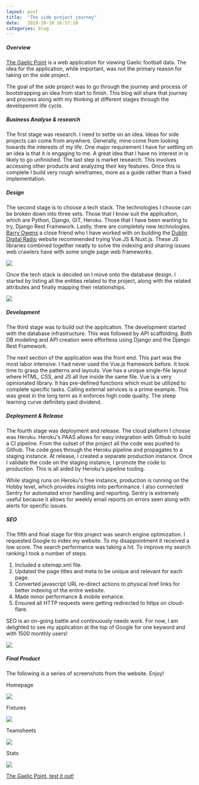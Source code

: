 ```yaml
---
layout: post
title:  "The side project journey"
date:   2018-10-10 16:57:10
categories: blog
---
```


##### Overview

 [The Gaelic Point](https://www.thegaelicpoint.ie) is a web application for viewing Gaelic football data. The idea for the application, while important, was not the primary reason for taking on the side project. 

The goal of the side project was to go through the journey and process of bootstrapping an idea from start to finish. This blog will share that journey and process along with my thinking at different stages through the developemnt life cycle.
 
##### Business Analyse & research 

The first stage was research. I need to settle on an idea. Ideas for side projects can come from anywhere. Generally, mine come from looking towards the interests of my life. One major requirement I have for settling on an idea is that it is engaging to me. A great idea that I have no interest in is likely to go unfinished. The last step is market research. This involves accessing other products and analyzing their key features. Once this is complete I build very rough wireframes, more as a guide rather than a fixed implementation. 

##### Design

The second stage is to choose a tech stack. The technologies I choose can be broken down into three sets. Those that I know suit the application, which are Python, Django, GIT, Heroku. Those that I have been wanting to try, Django Rest Framework. Lastly, there are completely new technologies.  [Barry Owens](http://www.barryowens.net/) a close friend who I have worked with on building the [Dublin Digital Radio](https://listen.dublindigitalradio.com/)  website recommended trying Vue.JS & Nuxt.js. These JS libraries combined together neatly to solve the indexing and sharing issues web crawlers have with some single page web frameworks.

<div class="honeycombpic-short">
<img src="https://github.com/bawn92/bawn92.github.io/blob/master/assets/img/system-arch.png?raw=true"/>
</div>


Once the tech stack is decided on I move onto the database design. I started by listing all the entities related to the project, along with the related attributes and finally mapping their relationships. 


<div class="honeycombpic-long">
<img src="https://github.com/bawn92/bawn92.github.io/blob/master/assets/img/database-design.png?raw=true"/>
</div>


##### Development

The third stage was to build out the application. The development started with the database infrastructure. This was followed by API scaffolding. Both DB modeling and API creation were effortless using Django and the Django Rest Framework. 

The next section of the application was the front end. This part was the most labor intensive. I had never used the Vue.js framework before. It took time to grasp the patterns and layouts. Vue has a unique single-file layout where HTML, CSS, and JS all live inside the same file. Vue is a very opinionated library. It has pre-defined functions which must be utilized to complete specific tasks. Calling external services is a prime example. This was great in the long term as it enforces high code quality. The steep learning curve definitely paid dividend.


##### Deployment & Release

The fourth stage was deployment and release. The cloud platform I chosse was Heroku. Heroku's PAAS allows for easy integration with Github to build a CI pipeline. From the outset of the project all the code was pushed to Github. The code goes through the Heroku pipeline and propagates to a staging instance. At release, I created a separate production instance. Once I validate the code on the staging instance, I promote the code to production. This is all aided by Heroku's pipeline tooling. 

While staging runs on Heroku's free instance, production is running on the Hobby level, which provides insights into performance. I also connected Sentry for automated error handling and reporting. Sentry is extremely useful because it allows for weekly email reports on errors seen along with alerts for specific issues.

##### SEO

The fifth and final stage for this project was search engine optimization. I requested Google to index my website. To my disappointment it received a low score. The search performance was taking a hit. To improve my search ranking I took a number of steps. 

1. Included a sitemap.xml file. 
2. Updated the page titles and meta to be unique and relevant for each page. 
3. Converted javascript URL re-direct actions to physical href links for better indexing of the entire website.
4. Made minor performance & mobile enhance.
5. Ensured all HTTP requests were getting redirected to https on cloud-flare. 

SEO is an on-going battle and continuously needs work. For now, I am delighted to see my application at the top of Google for one keyword and with 1500 monthly users!

<div class="honeycombpic-small">
<img src="https://github.com/bawn92/bawn92.github.io/blob/master/assets/img/growth.png?raw=true"/>
</div>

##### Final Product

The following is a series of screenshots from the website. Enjoy!

Homepage

<div class="honeycombpic">
<img src="https://github.com/bawn92/bawn92.github.io/blob/master/assets/img/points_homescreen.png?raw=true"/>
</div>

Fixtures

<div class="honeycombpic">
<img src="https://github.com/bawn92/bawn92.github.io/blob/master/assets/img/points_brackets.png?raw=true"/>
</div>

Teamsheets

<div class="honeycombpic">
<img src="https://github.com/bawn92/bawn92.github.io/blob/master/assets/img/points_teamsheets.png?raw=true"/>
</div>

Stats

<div class="honeycombpic">
<img src="https://github.com/bawn92/bawn92.github.io/blob/master/assets/img/points_charts.png?raw=true"/>
</div>

 [The Gaelic Point, test it out! ](https://www.thegaelicpoint.ie)





